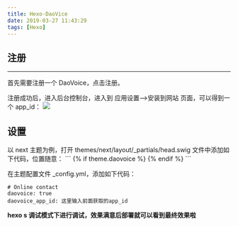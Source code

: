 ```yaml
---
title: Hexo-DaoVice
date: 2019-03-27 11:43:29
tags: [Hexo]
---
```

<h2>注册</h2>
<hr/>
首先需要注册一个 DaoVoice，点击注册。

注册成功后，进入后台控制台，进入到 应用设置-->安装到网站 页面，可以得到一个 app_id：
![](https://i.loli.net/2019/03/27/5c9af1cd7a200.png)

<h2>设置</h2>
以 next 主题为例，打开 themes/next/layout/_partials/head.swig 文件中添加如下代码，位置随意：
```
{% if theme.daovoice %}
  <script>
  (function(i,s,o,g,r,a,m){i["DaoVoiceObject"]=r;i[r]=i[r]||function(){(i[r].q=i[r].q||[]).push(arguments)},i[r].l=1*new Date();a=s.createElement(o),m=s.getElementsByTagName(o)[0];a.async=1;a.src=g;a.charset="utf-8";m.parentNode.insertBefore(a,m)})(window,document,"script",('https:' == document.location.protocol ? 'https:' : 'http:') + "//widget.daovoice.io/widget/0f81ff2f.js","daovoice")
  daovoice('init', {
      app_id: "{{theme.daovoice_app_id}}"
    });
  daovoice('update');
  </script>
{% endif %}
```

在主题配置文件 _config.yml，添加如下代码：

```
# Online contact 
daovoice: true
daovoice_app_id: 这里输入前面获取的app_id
```
**hexo s 调试模式下进行调试，效果满意后部署就可以看到最终效果啦**


